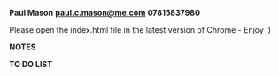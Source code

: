 **Paul Mason**
**paul.c.mason@me.com**
**07815837980**

Please open the index.html file in the latest version of Chrome - Enjoy :)

**NOTES**





**TO DO LIST**

